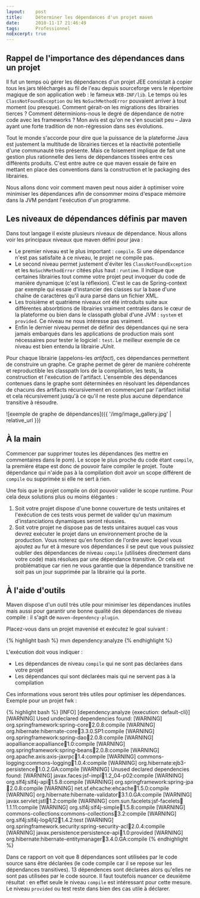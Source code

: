 ```yaml
---
layout:    post
title:     Déterminer les dépendances d'un projet maven
date:      2010-11-17 21:46:49
tags:      Professionnel
noExcerpt: true
---
```


Rappel de l'importance des dépendances dans un projet
-----------------------------------------------------

Il fut un temps où gérer les dépendances d'un projet JEE consistait à copier tous les jars téléchargés au fil de l'eau
depuis sourceforge vers le répertoire magique de son application web : le fameux `WEB-INF/lib`. Le temps où les
`ClassNotFoundException` ou les `NoSuchMethodError` pouvaient arriver à tout moment (ou presque). Comment gérait-on les
migrations des librairies tierces ? Comment déterminions-nous le degré de dépendance de notre code avec les frameworks ?
Mon avis est qu'on ne s'en souciait peu – Java ayant une forte tradition de non-régression dans ses évolutions.

Tout le monde s'accorde pour dire que la puissance de la plateforme Java est justement la multitude de librairies
tierces et la réactivité potentielle d'une communauté très présente. Mais ce foisement implique de fait une gestion plus
rationnelle des liens de dépendances tissées entre ces différents produits. C'est entre autre ce que maven essaie de
faire en mettant en place des conventions dans la construction et le packaging des librairies.

Nous allons donc voir comment maven peut nous aider à optimiser voire minimiser les dépendances afin de consommer moins
d'espace mémoire dans la JVM pendant l'exécution d'un programme.

Les niveaux de dépendances définis par maven
--------------------------------------------

Dans tout langage il existe plusieurs niveaux de dépendance. Nous allons voir les principaux niveaux que maven défini
pour java :

- Le premier niveau est le plus important : `compile`. Si une dépendance n'est pas satisfaite à ce niveau, le projet ne
  compile pas.
- Le second niveau permet justement d'éviter les `ClassNotFoundException` et les `NoSuchMethodError` citées plus haut :
  `runtime`. Il indique que certaines librairies tout comme votre projet peut invoquer du code de manière dynamique
  (c'est la réflexion). C'est le cas de Spring-context par exemple qui essaie d'instancier des classes sur la base d'une
  chaîne de caractères qu'il aura parsé dans un fichier XML.
- Les troisième et quatrième niveaux ont été introduits suite aux différentes absorbtions de librairies vraiment
  centrales dans le cœur de la plateforme ou bien dans le classpath global d'une JVM : `system` et `provided`. Ce niveau
  ne nous intéresse pas vraiment.
- Enfin le dernier niveau permet de définir des dépendances qui ne sera jamais embarqués dans les applications de
  production mais sont nécessaires pour tester le logiciel : `test`. Le meilleur exemple de ce niveau est bien entendu
  la librairie _JUnit_.

Pour chaque librairie (appelons-les _artifact_), ces dépendances permettent de construire un graphe. Ce graphe permet de
gérer de manière cohérente et reproductible les classpath lors de la compilation, les tests, la construction et
l'exécution de l'artifact. L'ensemble des dépendances contenues dans le graphe sont déterminées en résolvant les
dépendances de chacuns des artifacts récursivement en commençant par l'artifact initial et cela récursivement jusqu'à ce
qu'il ne reste plus aucune dépendance transitive à résoudre.

![exemple de graphe de dépendances]({{ '/img/image_gallery.jpg' | relative_url }})

À la main
---------

Commencer par supprimer toutes les dépendances (les mettre en commentaires dans le pom). Le scope le plus proche du code
étant `compile`, la première étape est donc de pouvoir faire compiler le projet. Toute dépendance qui n'aide pas à la
compilation doit avoir un scope différent de `compile` ou supprimée si elle ne sert à rien.

Une fois que le projet compile on doit pouvoir valider le scope runtime. Pour cela deux solutions plus ou moins
élégantes :

1. Soit votre projet dispose d'une bonne couverture de tests unitaires et l'exécution de ces tests vous permet de
   valider qu'un maximum d'instanciations dynamiques seront réussies.
1. Soit votre projet ne dispose pas de tests unitaires auquel cas vous devrez exécuter le projet dans un environnement
   proche de la production. Vous noterez qu'en fonction de l'ordre avec lequel vous ajoutez au fur et à mesure vos
   dépendances il se peut que vous puissiez oublier des dépendances de niveau `compile` (utilisées directement dans
   votre code) mais résolues par une dépendance transitive. Or cela est problématique car rien ne vous garantie que la
   dépendance transitive ne soit pas un jour supprimée par la librairie qui la porte.

À l'aide d'outils
-----------------

Maven dispose d'un outil très utile pour minimiser les dépendances inutiles mais aussi pour garantir une bonne qualité
des dépendances de niveau compile : il s'agit de `maven-dependency-plugin`.

Placez-vous dans un projet mavenisé et exécutez le goal suivant :

{% highlight bash %}
mvn dependency:analyze
{% endhighlight %}

L'exécution doit vous indiquer :

- Les dépendances de niveau `compile` qui ne sont pas déclarées dans votre projet
- Les dépendances qui sont déclarées mais qui ne servent pas à la compilation

Ces informations vous seront très utiles pour optimiser les dépendances. Exemple pour un projet fwk :

{% highlight bash %}
[INFO] [dependency:analyze {execution: default-cli}]
[WARNING] Used undeclared dependencies found:
[WARNING]    org.springframework:spring-core:jar:2.0.8:compile
[WARNING]    org.hibernate:hibernate-core:jar:3.3.0.SP1:compile
[WARNING]    org.springframework:spring-dao:jar:2.0.8:compile
[WARNING]    aopalliance:aopalliance:jar:1.0:compile
[WARNING]    org.springframework:spring-beans:jar:2.0.8:compile
[WARNING]    org.apache.axis:axis-jaxrpc:jar:1.4:compile
[WARNING]    commons-logging:commons-logging:jar:1.0.4:compile
[WARNING]    org.hibernate:ejb3-persistence:jar:1.0.2.GA:compile
[WARNING] Unused declared dependencies found:
[WARNING]    javax.faces:jsf-impl:jar:1.2_04-p02:compile
[WARNING]    org.slf4j:slf4j-api:jar:1.5.8:compile
[WARNING]    org.springframework:spring-jpa:jar:2.0.8:compile
[WARNING]    net.sf.ehcache:ehcache:jar:1.5.0:compile
[WARNING]    org.hibernate:hibernate-validator:jar:3.1.0.GA:compile
[WARNING]    javax.servlet:jstl:jar:1.2:compile
[WARNING]    com.sun.facelets:jsf-facelets:jar:1.1.11:compile
[WARNING]    org.slf4j:slf4j-simple:jar:1.5.8:compile
[WARNING]    commons-collections:commons-collections:jar:3.2:compile
[WARNING]    org.slf4j:slf4j-log4j12:jar:1.4.2:test
[WARNING]    org.springframework.security:spring-security-acl:jar:2.0.4:compile
[WARNING]    javax.persistence:persistence-api:jar:1.0:provided
[WARNING]    org.hibernate:hibernate-entitymanager:jar:3.4.0.GA:compile
{% endhighlight %}

Dans ce rapport on voit que 8 dépendances sont utilisées par le code source sans être déclarées (le code compile car il
se repose sur les dépendances transitives). 13 dépendences sont déclarées alors qu'elles ne sont pas utilisées par le
code source. Il faut toutefois nuancer ce deuxième résultat : en effet seule le niveau `compile` est intéressant pour
cette mesure. Le niveau `provided` ou test reste dans bien des cas utile à déclarer.
